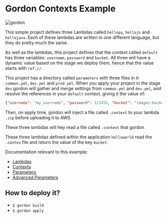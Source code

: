 Gordon Contexts Example
===========================

![gordon](http://gordondoc.s3-website-eu-west-1.amazonaws.com/_static/examples/contexts.svg)

This simple project defines three Lambdas called ``hellopy``, ``hellojs`` and ``hellojava``.
Each of these lambdas are written in one different language, but they do pretty much the same.

As well as the lambdas, this project defines that the context called ``default`` has three
variables: ``username``, ``password`` and ``bucket``. All three will have a dynamic value
based on the stage we deploy them, hence that the value starts with ``ref://``.

This project has a directory called ``parameters`` with three files in it: ``common.yml``,
``dev.yml`` and ``prod.yml``. When you apply your project in the stage ``dev`` gordon
will gather and merge settings from ``common.yml`` and ``dev.yml``, and resolve the references
in your ``default`` context, giving it the value of:

```json
{"username": "my_username", "password": 123456, "bucket": "images-bucket-dev"}
```

Then, on apply time, gordon will inject a file called ``.context`` to your lambda ``.zip``
before uploading it to AWS.

These three lambdas will hey read a file called ``.context`` that gordon

These three lambdas defined within the application ``helloworld`` read the ``.contex`` file
and return the value of the key ``bucket``.

Documentation relevant to this example:
 * [Lambdas](http://gordondoc.s3-website-eu-west-1.amazonaws.com/lambdas.html)
 * [Contexts](http://gordondoc.s3-website-eu-west-1.amazonaws.com/contexts.html)
 * [Parameters](http://gordondoc.s3-website-eu-west-1.amazonaws.com/parameters.html)
 * [Advanced Parameters](http://gordondoc.s3-website-eu-west-1.amazonaws.com/parameters_advanced.html)

How to deploy it?
------------------

* ``$ gordon build``
* ``$ gordon apply``
